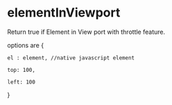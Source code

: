 # elementInViewport
Return true if Element in View port with throttle feature.

options are
{

    el : element, //native javascript element

    top: 100,

    left: 100

}
